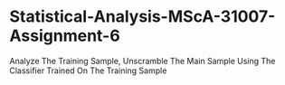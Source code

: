 # Statistical-Analysis-MScA-31007-Assignment-6
Analyze The Training Sample, Unscramble The Main Sample Using The Classifier Trained On The Training Sample

